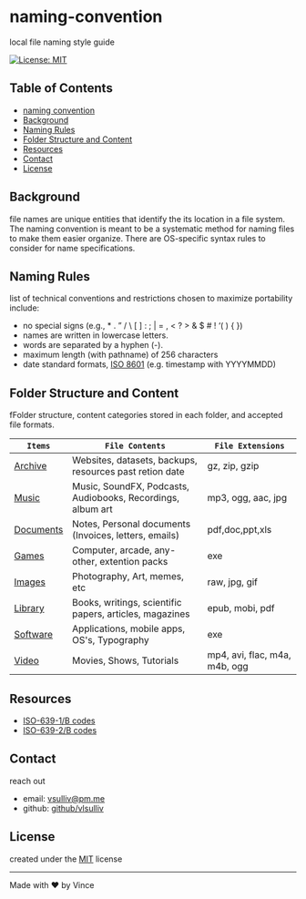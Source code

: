 # naming-convention

local file naming style guide

[![License: MIT](https://img.shields.io/badge/License-MIT-yellow.svg)](https://opensource.org/licenses/MIT)

## Table of Contents

- [naming convention](#naming-convention)
- [Background](#background)
- [Naming Rules](#Naming-Rules)
- [Folder Structure and Content](#Folder-Structure-and-Content)
- [Resources](#resources)
- [Contact](#contact)
- [License](#license)

## Background

file names are unique entities that identify the its location in a file system. The naming convention is meant to be a systematic method for naming files to make them easier organize. There are OS-specific syntax rules to consider for name specifications.

## Naming Rules

list of technical conventions and restrictions chosen to maximize portability include:

- no special signs (e.g., * . ” / \ [ ] : ; | = , < ? > & $ # ! ‘( ) { })
- names are written in lowercase letters.
- words are separated by a hyphen (-).
- maximum length (with pathname) of 256 characters
- date standard formats, [ISO 8601](https://en.wikipedia.org/wiki/ISO_8601) (e.g. timestamp with YYYYMMDD)

## Folder Structure and Content

fFolder structure, content categories stored in each folder, and accepted file formats.

| `Items`                                                        | `File Contents`                                             | `File Extensions`             |
| -------------------------------------------------------------- | ----------------------------------------------------------- | ----------------------------- |
| [Archive](../../naming-conventions/root/archives/README.md)    | Websites, datasets, backups, resources past retion date     | gz, zip, gzip                 |
| [Music](../../naming-conventions/root/Music/README.md)         | Music, SoundFX, Podcasts, Audiobooks, Recordings, album art | mp3, ogg, aac, jpg            |
| [Documents](../../naming-conventions/root/Documents/README.md) | Notes, Personal documents (Invoices, letters, emails)       | pdf,doc,ppt,xls               |
| [Games](../../naming-conventions/root/Games/README.md)         | Computer, arcade, any-other, extention packs                | exe                           |
| [Images](../../naming-conventions/root/Images/README.md)       | Photography, Art, memes, etc                                | raw, jpg, gif                 |
| [Library](../../naming-conventions/root/Library/README.md)     | Books, writings, scientific papers, articles, magazines     | epub, mobi, pdf               |
| [Software](../../naming-conventions/root/Software/README.md)   | Applications, mobile apps, OS's, Typography                 | exe                           |
| [Video](../../naming-conventions/root/Video/README.md)         | Movies, Shows, Tutorials                                    | mp4, avi, flac, m4a, m4b, ogg |
## Resources

- [ISO-639-1/B codes](https://en.wikipedia.org/wiki/List_of_ISO_639-1_codes)
- [ISO-639-2/B codes](https://en.wikipedia.org/wiki/List_of_ISO_639-2_codes)

## Contact

reach out

- email: [vsulliv@pm.me](mailto:vsulliv@pm.me)
- github: [github/vlsulliv](https://www.github.com/vlsulliv)

## License

created under the [MIT](/LICENSE) license

---

Made with ❤️ by Vince
